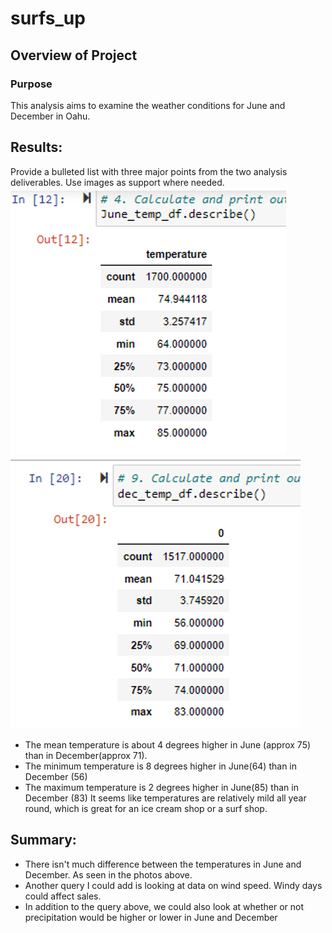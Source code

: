 # surfs_up
## Overview of Project

### Purpose

This analysis aims to examine the weather conditions for June and December in Oahu.

## Results:

Provide a bulleted list with three major points from the two analysis deliverables. Use images as support where needed.
![alt text](https://raw.githubusercontent.com/samnougues/surfs_up/main/June%20temps.png) ![alt text](https://raw.githubusercontent.com/samnougues/surfs_up/main/Dec%20temps.png)
- The mean temperature is about 4 degrees higher in June (approx 75) than in December(approx 71).
- The minimum temperature is 8 degrees higher in June(64) than in December (56)
- The maximum temperature is 2 degrees higher in June(85) than in December (83)
It seems like temperatures are relatively mild all year round, which is great for an ice cream shop or a surf shop.
## Summary:

- There isn't much difference between the temperatures in June and December. As seen in the photos above. 
- Another query I could add is looking at data on wind speed. Windy days could affect sales.
- In addition to the query above, we could also look at whether or not precipitation would be higher or lower in June and December
